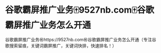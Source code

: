 # 谷歌霸屏推广业务🀄️9527nb.com🀄️谷歌霸屏推广业务怎么开通

谷歌霸屏推广业务㊗️https://9527nb.com㊗️谷歌霸屏推广业务怎么开通（专注谷歌搜索留痕，关键词霸屏推广，关键词快排，快速排名！）
